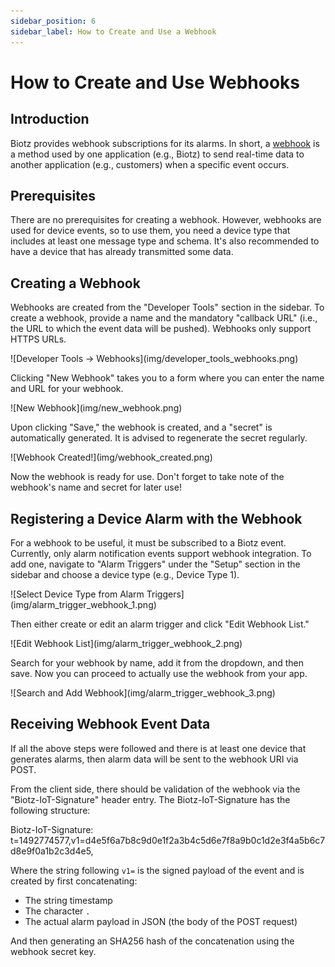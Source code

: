 ```yaml
---
sidebar_position: 6
sidebar_label: How to Create and Use a Webhook
---
```

# How to Create and Use Webhooks

## Introduction

Biotz provides webhook subscriptions for its alarms. In short, a <a href="https://en.wikipedia.org/wiki/Webhook">webhook</a> is a method used by one application (e.g., Biotz) to send real-time data to another application (e.g., customers) when a specific event occurs.

## Prerequisites

There are no prerequisites for creating a webhook. However, webhooks are used for device events, so to use them, you need a device type that includes at least one message type and schema. It's also recommended to have a device that has already transmitted some data.

## Creating a Webhook

Webhooks are created from the "Developer Tools" section in the sidebar. To create a webhook, provide a name and the mandatory "callback URL" (i.e., the URL to which the event data will be pushed). Webhooks only support HTTPS URLs.

<div class="tutorial-image-container">
![Developer Tools -> Webhooks](img/developer_tools_webhooks.png)
</div>

Clicking "New Webhook" takes you to a form where you can enter the name and URL for your webhook.

<div class="tutorial-image-container">
![New Webhook](img/new_webhook.png)
</div>

Upon clicking "Save," the webhook is created, and a "secret" is automatically generated. It is advised to regenerate the secret regularly.

<div class="tutorial-image-container">
![Webhook Created!](img/webhook_created.png)
</div>

Now the webhook is ready for use. Don't forget to take note of the webhook's name and secret for later use!

## Registering a Device Alarm with the Webhook

For a webhook to be useful, it must be subscribed to a Biotz event. Currently, only alarm notification events support webhook integration. To add one, navigate to "Alarm Triggers" under the "Setup" section in the sidebar and choose a device type (e.g., Device Type 1).

<div class="tutorial-image-container">
![Select Device Type from Alarm Triggers](img/alarm_trigger_webhook_1.png)
</div>

Then either create or edit an alarm trigger and click "Edit Webhook List."

<div class="tutorial-image-container">
![Edit Webhook List](img/alarm_trigger_webhook_2.png)
</div>

Search for your webhook by name, add it from the dropdown, and then save. Now you can proceed to actually use the webhook from your app.

<div class="tutorial-image-container">
![Search and Add Webhook](img/alarm_trigger_webhook_3.png)
</div>

## Receiving Webhook Event Data

If all the above steps were followed and there is at least one device that generates alarms, then alarm data will be sent to the webhook URI via POST.

From the client side, there should be validation of the webhook via the "Biotz-IoT-Signature" header entry. The Biotz-IoT-Signature has the following structure:


Biotz-IoT-Signature: t=1492774577,v1=d4e5f6a7b8c9d0e1f2a3b4c5d6e7f8a9b0c1d2e3f4a5b6c7d8e9f0a1b2c3d4e5,


Where the string following `v1=` is the signed payload of the event and is created by first concatenating:

* The string timestamp
* The character `.`
* The actual alarm payload in JSON (the body of the POST request)

And then generating an SHA256 hash of the concatenation using the webhook secret key.
